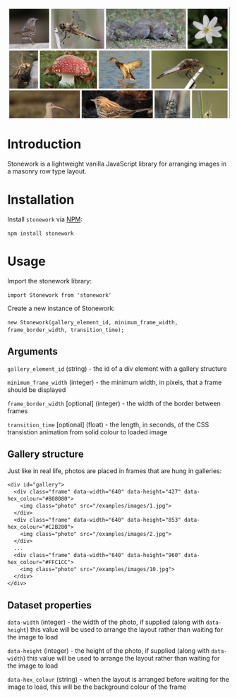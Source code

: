 ![cover.png](examples/images/cover.png)

# Introduction

Stonework is a lightweight vanilla JavaScript library for arranging images in a masonry row type layout.

# Installation

Install `stonework` via [NPM](https://www.npmjs.com):

`npm install stonework`

# Usage

Import the stonework library:

`import Stonework from 'stonework'`

Create a new instance of Stonework:

`new Stonework(gallery_element_id, minimum_frame_width, frame_border_width, transition_time);`

## Arguments

`gallery_element_id` (string) - the id of a div element with a gallery structure

`minimum_frame_width` (integer) - the minimum width, in pixels, that a frame should be displayed

`frame_border_width` [optional] (integer) - the width of the border between frames

`transition_time` [optional] (float) - the length, in seconds, of the CSS transistion animation from solid colour to loaded image

## Gallery structure

Just like in real life, photos are placed in frames that are hung in galleries:

```
<div id="gallery">
  <div class="frame" data-width="640" data-height="427" data-hex_colour="#808080">
    <img class="photo" src="/examples/images/1.jpg">
  </div>
  <div class="frame" data-width="640" data-height="853" data-hex_colour="#C2B280">
    <img class="photo" src="/examples/images/2.jpg">
  </div>
  ...
  <div class="frame" data-width="640" data-height="960" data-hex_colour="#FFC1CC">
    <img class="photo" src="/examples/images/10.jpg">
  </div>
</div>
```

## Dataset properties

`data-width` (integer) - the width of the photo, if supplied (along with `data-height`) this value will be used to arrange the layout rather than waiting for the image to load

`data-height` (integer) - the height of the photo, if supplied (along with `data-width`) this value will be used to arrange the layout rather than waiting for the image to load

`data-hex_colour` (string) - when the layout is arranged before waiting for the image to load, this will be the background colour of the frame
